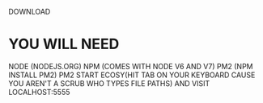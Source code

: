 

DOWNLOAD

# YOU WILL NEED
NODE (NODEJS.ORG)
NPM (COMES WITH NODE V6 AND V7)
PM2 (NPM INSTALL PM2)
PM2 START ECOSY(HIT TAB ON YOUR KEYBOARD CAUSE YOU AREN'T A SCRUB WHO TYPES FILE PATHS)
AND VISIT LOCALHOST:5555
